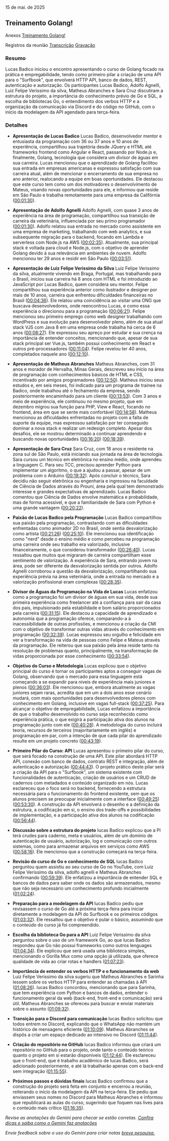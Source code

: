 15 de mai. de 2025

## Treinamento Golang\!

Anexos [Treinamento Golang\!](https://www.google.com/calendar/event?eid=MzZmNGs3Yjk4N3ByZmEzMzdpczByODZoaWwgbHVjYXNAYmFkaWNvLmNsb3Vk) 

Registros da reunião [Transcrição](?tab=t.l1svy4bbyu7f) [Gravação](https://drive.google.com/file/d/1cqhyakQXcmgWjVoOaRYR36-2YLCTvZq5/view?usp=drive_web) 

### Resumo

Lucas Badico iniciou o encontro apresentando o curso de Golang focado na prática e empregabilidade, tendo como primeiro pilar a criação de uma API para o "Surfbook", que envolverá HTTP API, banco de dados, REST, autenticação e autorização. Os participantes Lucas Badico, Adolfo Agnelli, Luiz Felipe Verissimo da silva, Matheus Abranches e Sara Cruz discutiram a estrutura do projeto, a importância do conhecimento prévio de Go e SQL, a escolha de bibliotecas Go, o entendimento dos verbos HTTP e a organização da comunicação via Discord e do código no GitHub, com o início da modelagem da API agendado para terça-feira.

### Detalhes

* **Apresentação de Lucas Badico** Lucas Badico, desenvolvedor mentor e entusiasta da programação com 36 ou 37 anos e 10 anos de experiência, compartilhou sua trajetória desde JQuery e HTML até frameworks frontend como Angular e React, passando por Node.js e, finalmente, Golang, tecnologia que considera um divisor de águas em sua carreira. Lucas mencionou que o aprendizado de Golang facilitou sua entrada em empresas americanas e expressou satisfação com sua carreira atual, além de mencionar o encerramento de sua empresa no ano anterior, realocando a equipe em boas oportunidades. Ele destacou que este curso tem como um dos motivadores o desenvolvimento de Mateus, visando novas oportunidades para ele, e informou que reside em São Paulo e trabalha remotamente para uma empresa da Califórnia ([00:01:30](?tab=t.l1svy4bbyu7f#heading=h.9w264ce64i46)).

* **Apresentação de Adolfo Agnelli** Adolfo Agnelli, com quase 3 anos de experiência na área de programação, compartilhou sua transição de carreira da veterinária, influenciada por seu primo programador ([00:01:30](?tab=t.l1svy4bbyu7f#heading=h.9w264ce64i46)). Adolfo relatou sua entrada no mercado como assistente em uma empresa de marketing, trabalhando com web analytics, e sua subsequente migração para o backend, focando em Lambda e serverless com Node.js na AWS ([00:02:35](?tab=t.l1svy4bbyu7f#heading=h.n8l4ldtowbp6)). Atualmente, sua principal stack é voltada para cloud e Node.js, com o objetivo de aprender Golang devido à sua relevância em ambientes de nuvem. Adolfo mencionou ter 29 anos e residir em São Paulo ([00:03:51](?tab=t.l1svy4bbyu7f#heading=h.tlq63liuczt6)).

* **Apresentação de Luiz Felipe Verissimo da Silva** Luiz Felipe Verissimo da silva, atualmente vivendo em Braga, Portugal, mas trabalhando para o Brasil, iniciou sua carreira há 8 anos com HTML e foi introduzido ao JavaScript por Lucas Badico, quem considera seu mentor. Felipe compartilhou sua experiência anterior como ilustrador e designer por mais de 10 anos, carreira que enfrentou dificuldades financeiras no Brasil ([00:04:36](?tab=t.l1svy4bbyu7f#heading=h.853lvfkmev2i)). Ele relatou uma coincidência ao visitar uma ONG que buscava desenvolvedores, onde reencontrou Lucas, e como essa experiência o direcionou para a programação ([00:06:21](?tab=t.l1svy4bbyu7f#heading=h.1cenx01xbm3d)). Felipe mencionou seu primeiro emprego como web designer trabalhando com WordPress e sua evolução para desenvolvedor pleno, além de sua atual stack VJS com Java 8 em uma empresa onde trabalha há cerca de 6 anos ([00:08:27](?tab=t.l1svy4bbyu7f#heading=h.1f1kx3a0mr2k)). Ele expressou seu apreço por estudar e sua crença na importância de entender conceitos, mencionando que, apesar de sua stack principal ser Vue.js, também possui conhecimento em React e outros pré-processadores ([00:11:04](?tab=t.l1svy4bbyu7f#heading=h.sd77pjkisasc)). Felipe revelou ter 40 anos, completados naquele ano ([00:12:10](?tab=t.l1svy4bbyu7f#heading=h.hm9utmd8tk0)).

* **Apresentação de Matheus Abranches** Matheus Abranches, com 31 anos e morador de Hervalha, Minas Gerais, descreveu seu início na área de programação com conhecimentos básicos de HTML e CSS, incentivado por amigos programadores ([00:12:50](?tab=t.l1svy4bbyu7f#heading=h.ophnvvyh8c7x)). Matheus iniciou seus estudos e, em seis meses, foi indicado para um programa de trainee na Badico, onde trabalhou até o fechamento da empresa, sendo posteriormente encaminhado para um cliente ([00:13:53](?tab=t.l1svy4bbyu7f#heading=h.f4v1d247yf24)). Com 3 anos e meio de experiência, ele continuou no mesmo projeto, que em dezembro migrou sua função para PHP, View e React, focando no frontend, área em que se sente mais confortável ([00:14:58](?tab=t.l1svy4bbyu7f#heading=h.li3g6671dtga)). Matheus mencionou as dificuldades enfrentadas no projeto com a falta de suporte da equipe, mas expressou satisfação por ter conseguido dominar a nova stack e realizar um redesign completo. Apesar dos desafios, ele se mostrou determinado a continuar aprendendo e buscando novas oportunidades ([00:16:20](?tab=t.l1svy4bbyu7f#heading=h.o1ozavi5529l)) ([00:18:39](?tab=t.l1svy4bbyu7f#heading=h.jf8b3wl7up3k)).

* **Apresentação de Sara Cruz** Sara Cruz, com 18 anos e residente na zona sul de São Paulo, está iniciando sua jornada na área de tecnologia. Sara cursou um técnico em eletrônica no ensino médio, onde aprendeu a linguagem C. Para seu TCC, precisou aprender Python para implementar um algoritmo, o que a ajudou a passar, apesar de um problema com o Arduino ([00:19:32](?tab=t.l1svy4bbyu7f#heading=h.ukudp0npoi3s)). Após concluir o técnico, Sara decidiu não seguir eletrônica ou engenharia e ingressou na faculdade de Ciência de Dados através do Prouni, área pela qual tem demonstrado interesse e grandes expectativas de aprendizado. Lucas Badico comentou que Ciência de Dados envolve matemática e probabilidade, mas de forma acessível, e que a familiaridade de Sara com Python é uma grande vantagem ([00:20:22](?tab=t.l1svy4bbyu7f#heading=h.h9tqvmxwwvru)).

* **Paixão de Lucas Badico pela Programação** Lucas Badico compartilhou sua paixão pela programação, contrastando com as dificuldades enfrentadas como animador 2D no Brasil, onde sentia desvalorização como artista ([00:21:26](?tab=t.l1svy4bbyu7f#heading=h.sd8gbgkx38la)) ([00:25:10](?tab=t.l1svy4bbyu7f#heading=h.8qrh1wnkjfgg)). Ele mencionou sua identificação como "nerd" desde o ensino médio e como percebeu na programação uma carreira onde seu trabalho era valorizado, inclusive financeiramente, o que considerou transformador ([00:26:40](?tab=t.l1svy4bbyu7f#heading=h.5k7envxeifsh)). Lucas ressaltou que muitos que migraram de carreira compartilham esse sentimento de valorização. A experiência de Sara, entrando jovem na área, pode ser diferente da desvalorização sentida por outros. Adolfo Agnelli corroborou a questão da desvalorização, compartilhando sua experiência prévia na área veterinária, onde a entrada no mercado e a valorização profissional eram complexas ([00:28:35](?tab=t.l1svy4bbyu7f#heading=h.ue9gq7u0c3au)).

* **Divisor de Águas da Programação na Vida de Lucas** Lucas enfatizou como a programação foi um divisor de águas em sua vida, desde sua primeira experiência como freelancer até a confiança para sair da casa dos pais, impulsionado pela estabilidade e bom salário proporcionados pela carreira ([00:31:15](?tab=t.l1svy4bbyu7f#heading=h.wrmbml59hcdr)). Ele destacou a capacidade de aprendizado e autonomia que a programação oferece, comparando-a à inacessibilidade de outras profissões, e mencionou a criação da CMI com o objetivo de transformar outras vidas através do conhecimento em programação ([00:32:39](?tab=t.l1svy4bbyu7f#heading=h.cc6hklb35oo8)). Lucas expressou seu orgulho e felicidade em ver a transformação na vida de pessoas como Felipe e Mateus através da programação. Ele reiterou que sua paixão pela área reside tanto na resolução de problemas quanto, principalmente, na transformação de vidas proporcionada por esse conhecimento ([00:33:54](?tab=t.l1svy4bbyu7f#heading=h.trbgdwqwhana)).

* **Objetivo do Curso e Metodologia** Lucas explicou que o objetivo principal do curso é tornar os participantes aptos a conseguir vagas de Golang, observando que o mercado para essa linguagem está começando a se expandir para níveis de experiência mais juniores e plenos ([00:36:03](?tab=t.l1svy4bbyu7f#heading=h.nm6dn8l6qeh4)). Ele mencionou que, embora atualmente as vagas juniores sejam raras, acredita que em um a dois anos esse cenário mudará, com mais oportunidades para desenvolvedores plenos com conhecimento em Golang, inclusive em vagas full-stack ([00:37:25](?tab=t.l1svy4bbyu7f#heading=h.jpfymvfxm8wr)). Para alcançar o objetivo de empregabilidade, Lucas enfatizou a importância de que o trabalho desenvolvido no curso seja reconhecido como experiência prática, o que exigirá a participação ativa dos alunos na programação junto com ele ([00:40:28](?tab=t.l1svy4bbyu7f#heading=h.f1lkqs7u3u3y)). A metodologia do curso incluirá teoria, recursos de terceiros (majoritariamente em inglês) e programação em par, com a intenção de que cada pilar do aprendizado resulte em um projeto concreto ([00:43:19](?tab=t.l1svy4bbyu7f#heading=h.28wknxtkmmlt)).

* **Primeiro Pilar do Curso: API** Lucas apresentou o primeiro pilar do curso, que será focado na construção de uma API. Este pilar abordará HTTP API, conexão com banco de dados, contrato REST e integração, além de autenticação e autorização ([00:44:43](?tab=t.l1svy4bbyu7f#heading=h.qhd0a63xljuv)). O projeto prático deste pilar será a criação da API para o "Surfbook", um sistema existente com funcionalidades de autenticação, criação de usuários e um CRUD de cadernos com metadados e conteúdo organizado em nós. Lucas esclareceu que o foco será no backend, fornecendo a estrutura necessária para o funcionamento do frontend existente, sem que os alunos precisem se preocupar inicialmente com a interface ([00:49:25](?tab=t.l1svy4bbyu7f#heading=h.mosxu95snp2a)) ([00:53:30](?tab=t.l1svy4bbyu7f#heading=h.sh4s6b6a8roj)). A construção da API envolverá o desenho e a definição da estrutura, a codificação em si, o ensino dos trade-offs e possibilidades de implementação, e a participação ativa dos alunos na codificação ([00:56:44](?tab=t.l1svy4bbyu7f#heading=h.4xsn4nyaa4b)).

* **Discussão sobre a estrutura do projeto** lucas Badico explicou que a PI terá crudes para caderno, meta e usuários, além de um domínio de autenticação de usuário, autorização, log e comunicação com outros sistemas, como para armazenar arquivos em serviços como AWS ([00:58:16](?tab=t.l1svy4bbyu7f#heading=h.at0v9me9j1y0)). Ele mencionou que a construção começará na terça-feira.

* **Revisão do curso de Go e conhecimento de SQL** lucas Badico perguntou quem assistiu ao seu curso de Go no YouTube, com Luiz Felipe Verissimo da silva, adolfo agnelli e Matheus Abranches confirmando ([00:59:39](?tab=t.l1svy4bbyu7f#heading=h.mc89lzss1d8n)). Ele enfatizou a importância de entender SQL e bancos de dados para saber onde os dados são armazenados, mesmo que não seja necessário um conhecimento profundo inicialmente ([01:02:24](?tab=t.l1svy4bbyu7f#heading=h.fi58vhsk9nlm)).

* **Preparação para a modelagem da API** lucas Badico pediu que revisassem o curso de Go até a próxima terça-feira para iniciar diretamente a modelagem da API do Surfbook e os primeiros códigos ([01:03:32](?tab=t.l1svy4bbyu7f#heading=h.vz5dtub16kw8)). Ele ressaltou que o objetivo é pular o básico, assumindo que o conteúdo do curso já foi compreendido.

* **Escolha da biblioteca Go para a API** Luiz Felipe Verissimo da silva perguntou sobre o uso de um framework Go, ao que lucas Badico respondeu que Go não possui frameworks como outros lenguages ([01:04:34](?tab=t.l1svy4bbyu7f#heading=h.efiirmc55723)). Ele explicou que será usada uma biblioteca simples, mencionando o Gorilla Mux como uma opção já utilizada, que oferece qualidade de vida ao criar rotas e handlers ([01:07:23](?tab=t.l1svy4bbyu7f#heading=h.vlqyi6n07qmw)).

* **Importância de entender os verbos HTTP e o funcionamento da web** Luiz Felipe Verissimo da silva sugeriu que Matheus Abranches e Sarinha lessem sobre os verbos HTTP para entender as chamadas à API ([01:08:26](?tab=t.l1svy4bbyu7f#heading=h.swq95n7sdufl)). lucas Badico concordou, mencionando que para Sarinha, que tem experiência com Python e bancos de dados, entender o funcionamento geral da web (back-end, front-end e comunicação) será útil. Matheus Abranches se ofereceu para buscar e enviar materiais sobre o assunto ([01:09:32](?tab=t.l1svy4bbyu7f#heading=h.b965a14scli)).

* **Transição para o Discord para comunicação** lucas Badico solicitou que todos entrem no Discord, explicando que o WhatsApp não mantém um histórico de mensagens eficiente ([01:10:09](?tab=t.l1svy4bbyu7f#heading=h.5ucpowjw23lp)). Matheus Abranches se dispôs a criar um espaço dedicado ao intensivo no Discord ([01:11:44](?tab=t.l1svy4bbyu7f#heading=h.ot6l24vd2j5a)).

* **Criação do repositório no GitHub** lucas Badico informou que criará um repositório no GitHub para o projeto, onde tanto o conteúdo teórico quanto o projeto em si estarão disponíveis ([01:12:44](?tab=t.l1svy4bbyu7f#heading=h.6qq70zibcsz7)). Ele esclareceu que o front-end, que é trabalho acadêmico de lucas Badico, será adicionado posteriormente, e até lá trabalharão apenas com o back-end sem integração ([01:15:55](?tab=t.l1svy4bbyu7f#heading=h.wilqasttb8x7)).

* **Próximos passos e dúvidas finais** lucas Badico confirmou que a construção do projeto será feita em conjunto e encerrou a reunião, reiterando o início da modelagem da API na terça-feira. Ele pediu que enviassem seus nomes no Discord para Matheus Abranches e informou que republicará as aulas do curso, sugerindo que foquem nas lives para o conteúdo mais crítico ([01:16:35](?tab=t.l1svy4bbyu7f#heading=h.r8s2d611luwk)).

*Revise as anotações do Gemini para checar se estão corretas. [Confira dicas e saiba como o Gemini faz anotações](https://support.google.com/meet/answer/14754931)*

*Envie feedback sobre o uso do Gemini para criar notas [breve pesquisa.](https://google.qualtrics.com/jfe/form/SV_9vK3UZEaIQKKE7A?confid=-jXJqpJD1CU2LYTFx8REDxISOA8MCwMyBwiKAiAAGAUI)*